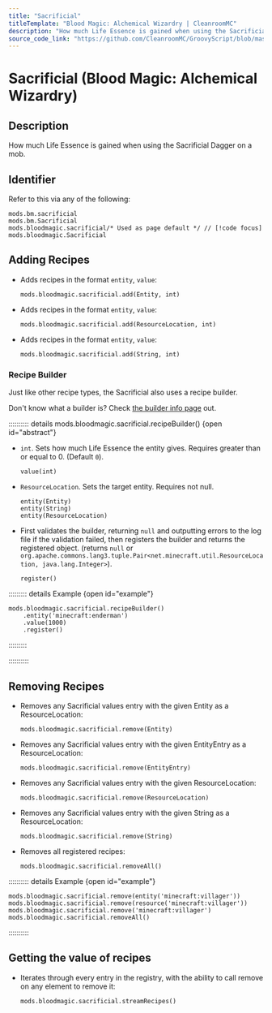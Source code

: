 ```yaml
---
title: "Sacrificial"
titleTemplate: "Blood Magic: Alchemical Wizardry | CleanroomMC"
description: "How much Life Essence is gained when using the Sacrificial Dagger on a mob."
source_code_link: "https://github.com/CleanroomMC/GroovyScript/blob/master/src/main/java/com/cleanroommc/groovyscript/compat/mods/bloodmagic/Sacrificial.java"
---
```


# Sacrificial (Blood Magic: Alchemical Wizardry)

## Description

How much Life Essence is gained when using the Sacrificial Dagger on a mob.

## Identifier

Refer to this via any of the following:

```groovy:no-line-numbers {3}
mods.bm.sacrificial
mods.bm.Sacrificial
mods.bloodmagic.sacrificial/* Used as page default */ // [!code focus]
mods.bloodmagic.Sacrificial
```


## Adding Recipes

- Adds recipes in the format `entity`, `value`:

    ```groovy:no-line-numbers
    mods.bloodmagic.sacrificial.add(Entity, int)
    ```

- Adds recipes in the format `entity`, `value`:

    ```groovy:no-line-numbers
    mods.bloodmagic.sacrificial.add(ResourceLocation, int)
    ```

- Adds recipes in the format `entity`, `value`:

    ```groovy:no-line-numbers
    mods.bloodmagic.sacrificial.add(String, int)
    ```


### Recipe Builder

Just like other recipe types, the Sacrificial also uses a recipe builder.

Don't know what a builder is? Check [the builder info page](../../introduction/builder.md) out.

:::::::::: details mods.bloodmagic.sacrificial.recipeBuilder() {open id="abstract"}
- `int`. Sets how much Life Essence the entity gives. Requires greater than or equal to 0. (Default `0`).

    ```groovy:no-line-numbers
    value(int)
    ```

- `ResourceLocation`. Sets the target entity. Requires not null.

    ```groovy:no-line-numbers
    entity(Entity)
    entity(String)
    entity(ResourceLocation)
    ```

- First validates the builder, returning `null` and outputting errors to the log file if the validation failed, then registers the builder and returns the registered object. (returns `null` or `org.apache.commons.lang3.tuple.Pair<net.minecraft.util.ResourceLocation, java.lang.Integer>`).

    ```groovy:no-line-numbers
    register()
    ```

::::::::: details Example {open id="example"}
```groovy:no-line-numbers
mods.bloodmagic.sacrificial.recipeBuilder()
    .entity('minecraft:enderman')
    .value(1000)
    .register()
```

:::::::::

::::::::::

## Removing Recipes

- Removes any Sacrificial values entry with the given Entity as a ResourceLocation:

    ```groovy:no-line-numbers
    mods.bloodmagic.sacrificial.remove(Entity)
    ```

- Removes any Sacrificial values entry with the given EntityEntry as a ResourceLocation:

    ```groovy:no-line-numbers
    mods.bloodmagic.sacrificial.remove(EntityEntry)
    ```

- Removes any Sacrificial values entry with the given ResourceLocation:

    ```groovy:no-line-numbers
    mods.bloodmagic.sacrificial.remove(ResourceLocation)
    ```

- Removes any Sacrificial values entry with the given String as a ResourceLocation:

    ```groovy:no-line-numbers
    mods.bloodmagic.sacrificial.remove(String)
    ```

- Removes all registered recipes:

    ```groovy:no-line-numbers
    mods.bloodmagic.sacrificial.removeAll()
    ```

:::::::::: details Example {open id="example"}
```groovy:no-line-numbers
mods.bloodmagic.sacrificial.remove(entity('minecraft:villager'))
mods.bloodmagic.sacrificial.remove(resource('minecraft:villager'))
mods.bloodmagic.sacrificial.remove('minecraft:villager')
mods.bloodmagic.sacrificial.removeAll()
```

::::::::::

## Getting the value of recipes

- Iterates through every entry in the registry, with the ability to call remove on any element to remove it:

    ```groovy:no-line-numbers
    mods.bloodmagic.sacrificial.streamRecipes()
    ```
